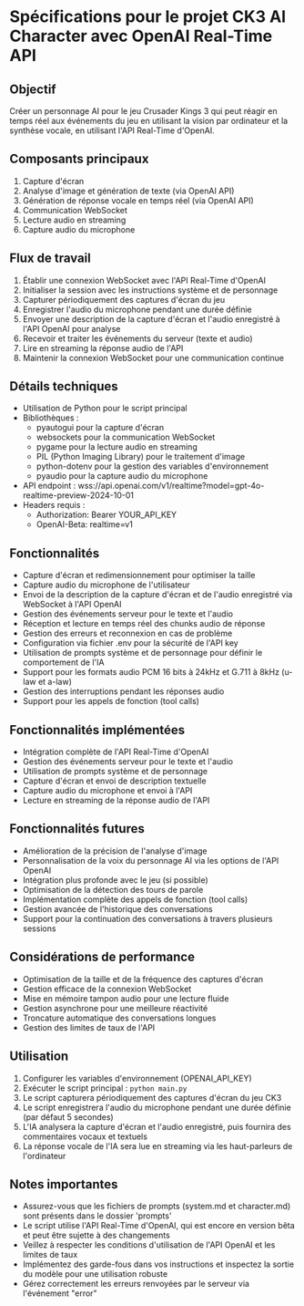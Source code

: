 # Spécifications pour le projet CK3 AI Character avec OpenAI Real-Time API

## Objectif
Créer un personnage AI pour le jeu Crusader Kings 3 qui peut réagir en temps réel aux événements du jeu en utilisant la vision par ordinateur et la synthèse vocale, en utilisant l'API Real-Time d'OpenAI.

## Composants principaux
1. Capture d'écran
2. Analyse d'image et génération de texte (via OpenAI API)
3. Génération de réponse vocale en temps réel (via OpenAI API)
4. Communication WebSocket
5. Lecture audio en streaming
6. Capture audio du microphone

## Flux de travail
1. Établir une connexion WebSocket avec l'API Real-Time d'OpenAI
2. Initialiser la session avec les instructions système et de personnage
3. Capturer périodiquement des captures d'écran du jeu
4. Enregistrer l'audio du microphone pendant une durée définie
5. Envoyer une description de la capture d'écran et l'audio enregistré à l'API OpenAI pour analyse
6. Recevoir et traiter les événements du serveur (texte et audio)
7. Lire en streaming la réponse audio de l'API
8. Maintenir la connexion WebSocket pour une communication continue

## Détails techniques
- Utilisation de Python pour le script principal
- Bibliothèques : 
  - pyautogui pour la capture d'écran
  - websockets pour la communication WebSocket
  - pygame pour la lecture audio en streaming
  - PIL (Python Imaging Library) pour le traitement d'image
  - python-dotenv pour la gestion des variables d'environnement
  - pyaudio pour la capture audio du microphone
- API endpoint : wss://api.openai.com/v1/realtime?model=gpt-4o-realtime-preview-2024-10-01
- Headers requis :
  - Authorization: Bearer YOUR_API_KEY
  - OpenAI-Beta: realtime=v1

## Fonctionnalités
- Capture d'écran et redimensionnement pour optimiser la taille
- Capture audio du microphone de l'utilisateur
- Envoi de la description de la capture d'écran et de l'audio enregistré via WebSocket à l'API OpenAI
- Gestion des événements serveur pour le texte et l'audio
- Réception et lecture en temps réel des chunks audio de réponse
- Gestion des erreurs et reconnexion en cas de problème
- Configuration via fichier .env pour la sécurité de l'API key
- Utilisation de prompts système et de personnage pour définir le comportement de l'IA
- Support pour les formats audio PCM 16 bits à 24kHz et G.711 à 8kHz (u-law et a-law)
- Gestion des interruptions pendant les réponses audio
- Support pour les appels de fonction (tool calls)

## Fonctionnalités implémentées
- Intégration complète de l'API Real-Time d'OpenAI
- Gestion des événements serveur pour le texte et l'audio
- Utilisation de prompts système et de personnage
- Capture d'écran et envoi de description textuelle
- Capture audio du microphone et envoi à l'API
- Lecture en streaming de la réponse audio de l'API

## Fonctionnalités futures
- Amélioration de la précision de l'analyse d'image
- Personnalisation de la voix du personnage AI via les options de l'API OpenAI
- Intégration plus profonde avec le jeu (si possible)
- Optimisation de la détection des tours de parole
- Implémentation complète des appels de fonction (tool calls)
- Gestion avancée de l'historique des conversations
- Support pour la continuation des conversations à travers plusieurs sessions

## Considérations de performance
- Optimisation de la taille et de la fréquence des captures d'écran
- Gestion efficace de la connexion WebSocket
- Mise en mémoire tampon audio pour une lecture fluide
- Gestion asynchrone pour une meilleure réactivité
- Troncature automatique des conversations longues
- Gestion des limites de taux de l'API

## Utilisation
1. Configurer les variables d'environnement (OPENAI_API_KEY)
2. Exécuter le script principal : `python main.py`
3. Le script capturera périodiquement des captures d'écran du jeu CK3
4. Le script enregistrera l'audio du microphone pendant une durée définie (par défaut 5 secondes)
5. L'IA analysera la capture d'écran et l'audio enregistré, puis fournira des commentaires vocaux et textuels
6. La réponse vocale de l'IA sera lue en streaming via les haut-parleurs de l'ordinateur

## Notes importantes
- Assurez-vous que les fichiers de prompts (system.md et character.md) sont présents dans le dossier 'prompts'
- Le script utilise l'API Real-Time d'OpenAI, qui est encore en version bêta et peut être sujette à des changements
- Veillez à respecter les conditions d'utilisation de l'API OpenAI et les limites de taux
- Implémentez des garde-fous dans vos instructions et inspectez la sortie du modèle pour une utilisation robuste
- Gérez correctement les erreurs renvoyées par le serveur via l'événement "error"
